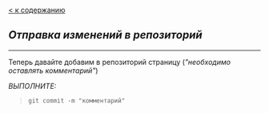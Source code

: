 [< к содержанию](./readme.md)

## ***Отправка изменений в репозиторий***
---
Теперь давайте добавим в репозиторий страницу (*"необходимо оставлять комментарий"*)

*ВЫПОЛНИТЕ:*

>`git commit -m "комментарий"`